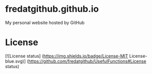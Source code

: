 # fredatgithub.github.io
My personal website hosted by GitHub

# License
[![License status] (https://img.shields.io/badge/License-MIT License-blue.svg)] (https://github.com/fredatgithub/UsefulFunctions#License status)
